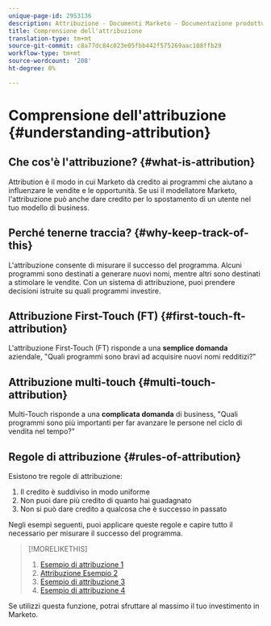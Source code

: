 ```yaml
---
unique-page-id: 2953136
description: Attribuzione - Documenti Marketo - Documentazione prodotto
title: Comprensione dell'attribuzione
translation-type: tm+mt
source-git-commit: c8a77dc84c023e05fbb442f575269aac108ffb29
workflow-type: tm+mt
source-wordcount: '208'
ht-degree: 0%

---
```



# Comprensione dell&#39;attribuzione {#understanding-attribution}

## Che cos&#39;è l&#39;attribuzione? {#what-is-attribution}

Attribution è il modo in cui Marketo dà credito ai programmi che aiutano a influenzare le vendite e le opportunità. Se usi il modellatore Marketo, l&#39;attribuzione può anche dare credito per lo spostamento di un utente nel tuo modello di business.

## Perché tenerne traccia? {#why-keep-track-of-this}

L&#39;attribuzione consente di misurare il successo del programma. Alcuni programmi sono destinati a generare nuovi nomi, mentre altri sono destinati a stimolare le vendite. Con un sistema di attribuzione, puoi prendere decisioni istruite su quali programmi investire.

## Attribuzione First-Touch (FT) {#first-touch-ft-attribution}

L&#39;attribuzione First-Touch (FT) risponde a una **semplice domanda** aziendale, &quot;Quali programmi sono bravi ad acquisire nuovi nomi redditizi?&quot;

## Attribuzione multi-touch {#multi-touch-attribution}

Multi-Touch risponde a una **complicata domanda** di business, &quot;Quali programmi sono più importanti per far avanzare le persone nel ciclo di vendita nel tempo?&quot;

## Regole di attribuzione {#rules-of-attribution}

Esistono tre regole di attribuzione:

1. Il credito è suddiviso in modo uniforme
1. Non puoi dare più credito di quanto hai guadagnato
1. Non si può dare credito a qualcosa che è successo in passato

Negli esempi seguenti, puoi applicare queste regole e capire tutto il necessario per misurare il successo del programma.

>[!MORELIKETHIS]
>
>1. [Esempio di attribuzione 1](/help/marketo/product-docs/reporting/revenue-cycle-analytics/revenue-tools/attribution/attribution-example-1.md)
>1. [Attribuzione Esempio 2](/help/marketo/product-docs/reporting/revenue-cycle-analytics/revenue-tools/attribution/attribution-example-2.md)
>1. [Esempio di attribuzione 3](/help/marketo/product-docs/reporting/revenue-cycle-analytics/revenue-tools/attribution/attribution-example-3.md)
>1. [Esempio di attribuzione 4](/help/marketo/product-docs/reporting/revenue-cycle-analytics/revenue-tools/attribution/attribution-example-4.md)


Se utilizzi questa funzione, potrai sfruttare al massimo il tuo investimento in Marketo.
